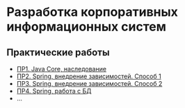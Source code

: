 # Разработка корпоративных информационных систем

## Практические работы

- [ПР1. Java Core, наследование](https://github.com/shasoka/dcis/tree/master/practice/prac_1/src)
- [ПР2. Spring, внедрение зависимостей. Способ 1](https://github.com/shasoka/dcis/tree/master/practice/prac_2/prac_2)
- [ПР3. Spring, внедрение зависимостей. Способ 2](https://github.com/shasoka/dcis/tree/master/practice/prac_3/prac_3)
- [ПР4. Spring, работа с БД](https://github.com/shasoka/dcis/tree/master/practice/prac_4)
- ...